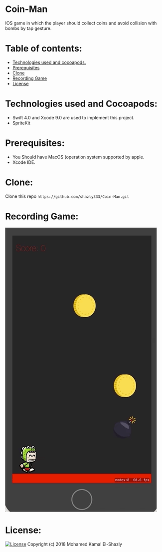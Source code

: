 # Coin-Man
IOS game in which the player should collect coins and avoid collision with bombs by tap gesture.

Table of contents:
=================

<!--ts-->
   * [Technologies used and cocoapods.](#technologies-used-and-cocoapods)
   * [Prerequisites](#prerequisites)
   * [Clone](#clone)
   * [Recording Game](#recording-game)
   * [License](#license)
<!--te-->

Technologies used and Cocoapods:
===========

  - Swift 4.0 and Xcode 9.0 are used to implement this project.
  - SpriteKit
  
Prerequisites:
=============

  - You Should have MacOS (operation system supported by apple.
  - Xcode IDE.

Clone:
=====
  Clone this repo `https://github.com/shazly333/Coin-Man.git`
  
Recording Game:
===============
![](Recording)

License:
========		 
 
[![License](http://img.shields.io/:license-mit-blue.svg?style=flat-square)](http://badges.mit-license.org)
Copyright (c) 2018 Mohamed Kamal El-Shazly
